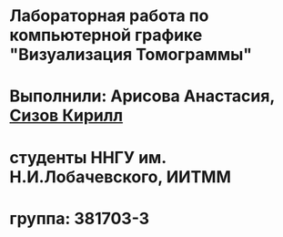 # Лабораторная работа по компьютерной графике "Визуализация Томограммы"
# Выполнили: Арисова Анастасия, [Сизов Кирилл](mailto:sizow.k.d@gmail.com)
# студенты ННГУ им. Н.И.Лобачевского, ИИТММ
# группа: 381703-3
